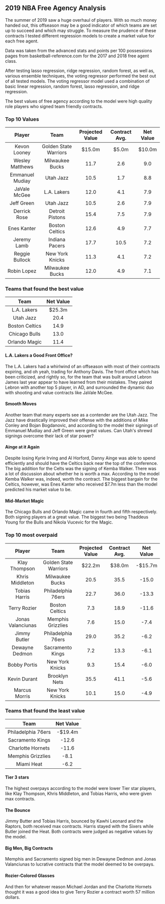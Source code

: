 ## 2019 NBA Free Agency Analysis 

The summer of 2019 saw a huge overhaul of players. With so much money handed out, this offseason may be a good indicator of which teams are set up to succeed and which may struggle. To measure the prudence of these contracts I tested different regression models to create a market value for each free agent. 

Data was taken from the advanced stats and points per 100 possessions pages from basketball-reference.com for the 2017 and 2018 free agent class.

After testing lasso regression, ridge regression, random forest, as well as, various ensemble techniques, the voting regressor performed the best out of all tested models. The voting regressor model used a combination of basic linear regression, random forest, lasso regression, and ridge regression. 

The best values of free agency according to the model were high quality role players who signed team friendly contracts.

### Top 10 Values

| Player | Team | Projected Value | Contract Avg. | Net Value |
| :----: | :---: | :---: | :---: | :---: |
| Kevon Looney | Golden State Warriors | $15.0m | $5.0m | $10.0m |
| Wesley Matthews | Milwaukee Bucks | 11.7 | 2.6 | 9.0 |
| Emmanuel Mudiay | Utah Jazz | 10.5 | 1.7 | 8.8 |
| JaVale McGee | L.A. Lakers | 12.0 | 4.1 | 7.9 |
| Jeff Green | Utah Jazz | 10.5 | 2.6 | 7.9 |
| Derrick Rose | Detroit Pistons | 15.4 | 7.5 | 7.9 |
| Enes Kanter | Boston Celtics | 12.6 | 4.9 | 7.7 |
| Jeremy Lamb | Indiana Pacers | 17.7 | 10.5 | 7.2 |
| Reggie Bullock | New York Knicks | 11.3 | 4.1 | 7.2 |
| Robin Lopez | Milwaukee Bucks | 12.0 | 4.9 | 7.1 |

### Teams that found the best value

| Team | Net Value|
| :---: | :---: |
| L.A. Lakers | $25.3m |
| Utah Jazz | 20.4 |
| Boston Celtics | 14.9 |
| Chicago Bulls | 13.0 |
| Orlando Magic | 11.4 |

#### L.A. Lakers a Good Front Office?

The L.A. Lakers had a whirlwind of an offseason with most of their contracts expiring, and oh yeah, trading for Anthony Davis. The front office which has been criticized, and rightly so, for the team that was built around Lebron James last year appear to have learned from their mistakes.
They paired Lebron with another top 5 player, in AD, and surrounded the dynamic duo with shooting and value contracts like JaVale McGee.

#### Smooth Moves

Another team that many experts see as a contender are the Utah Jazz. The Jazz have drastically improved their offense with the additions of Mike Conley and Bojan Bogdanovic, and according to the model their signings of Emmanuel Mudiay and Jeff Green were great values. Can Utah's shrewd signings overcome their lack of star power?

#### Ainge at it Again

Despite losing Kyrie Irving and Al Horford, Danny Ainge was able to spend efficiently and should have the Celtics back near the top of the conference. The big addition for the Celts was the signing of Kemba Walker. There was a lot of discussion about whether he is worth a max. According to the model Kemba Walker was, indeed, worth the contract.
The biggest bargain for the Celtics, however, was Enes Kanter who received $7.7m less than the model predicted his market value to be.

#### Mid-Market Magic

The Chicago Bulls and Orlando Magic came in fourth and fifth respectively. Both signing players at a great value. The biggest two being Thaddeus Young for the Bulls and Nikola Vucevic for the Magic.

### Top 10 most overpaid 

| Player | Team | Projected Value | Contract Avg. | Net Value |
| :----: | :---: | :---: | :---: | :---: |
| Klay Thompson | Golden State Warriors | $22.2m | $38.0m | -$15.7m |
| Khris Middleton | Milwaukee Bucks | 20.5 | 35.5 | -15.0 |
| Tobias Harris | Philadelphia 76ers | 22.7 | 36.0 | -13.3 |
| Terry Rozier | Boston Celtics | 7.3 | 18.9 | -11.6 |
| Jonas Valanciunas | Memphis Grizzlies | 7.6 | 15.0 | -7.4 |
| Jimmy Butler | Philadelphia 76ers | 29.0 | 35.2 | -6.2 |
| Dewayne Dedmon | Sacramento Kings | 7.2 | 13.3 | -6.1 |
| Bobby Portis | New York Knicks | 9.3 | 15.4 | -6.0 |
| Kevin Durant | Brooklyn Nets | 35.5 | 41.1 | -5.6 |
| Marcus Morris | New York Knicks | 10.1 | 15.0 | -4.9 |

### Teams that found the least value

| Team | Net Value|
| :---: | :---: |
| Philadelphia 76ers | -$19.4m |
| Sacramento Kings | -12.6 |
| Charlotte Hornets | -11.6 |
| Memphis Grizzlies | -8.1 |
| Miami Heat | -6.2 |

#### Tier 3 stars
The highest overpays according to the model were lower Tier star players, like Klay Thompson, Khris Middleton, and Tobias Harris, who were given max contracts. 

#### The Bounce

Jimmy Butter and Tobias Harris, bounced by Kawhi Leonard and the Raptors, both received max contracts. Harris stayed with the Sixers while Butler joined the Heat. Both contracts were judged as negative values by the model.


#### Big Men, Big Contracts
Memphis and Sacramento signed big men in Dewayne Dedmon and Jonas Valanciunas to lucrative contracts that the model deemed to be overpays.


#### Rozier-Colored Glasses
And then for whatever reason Michael Jordan and the Charlotte Hornets thought it was a good idea to give Terry Rozier a contract worth 57 million dollars.

